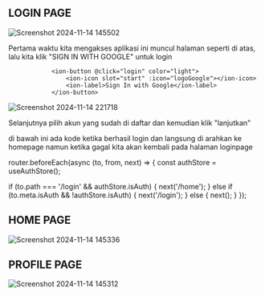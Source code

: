 ## LOGIN PAGE
![Screenshot 2024-11-14 145502](https://github.com/user-attachments/assets/8ffd150b-30bf-472a-84c9-b3f03dc23b57)

Pertama waktu kita mengakses aplikasi ini muncul halaman seperti di atas, lalu kita klik "SIGN IN WITH GOOGLE" untuk login 

<!-- Button Sign In -->
                <ion-button @click="login" color="light">
                    <ion-icon slot="start" :icon="logoGoogle"></ion-icon>
                    <ion-label>Sign In with Google</ion-label>
                </ion-button>

![Screenshot 2024-11-14 221718](https://github.com/user-attachments/assets/d95539d1-4c0a-44c3-bd1c-c577a85c546b)

Selanjutnya pilih akun yang sudah di daftar dan kemudian klik "lanjutkan"

di bawah  ini ada kode ketika berhasil login dan langsung di arahkan ke homepage namun ketika gagal kita akan kembali pada halaman loginpage

router.beforeEach(async (to, from, next) => {
  const authStore = useAuthStore();

 if (to.path === '/login' && authStore.isAuth) {
    next('/home');
  } else if (to.meta.isAuth && !authStore.isAuth) {
    next('/login');
  } else {
    next();
  }
});


## HOME PAGE 
![Screenshot 2024-11-14 145336](https://github.com/user-attachments/assets/ebaea531-9bc6-4bbc-93d1-6822ef3e4679)

## PROFILE PAGE
![Screenshot 2024-11-14 145312](https://github.com/user-attachments/assets/65268b49-8b88-43e7-acde-8e4e5043fa21)
